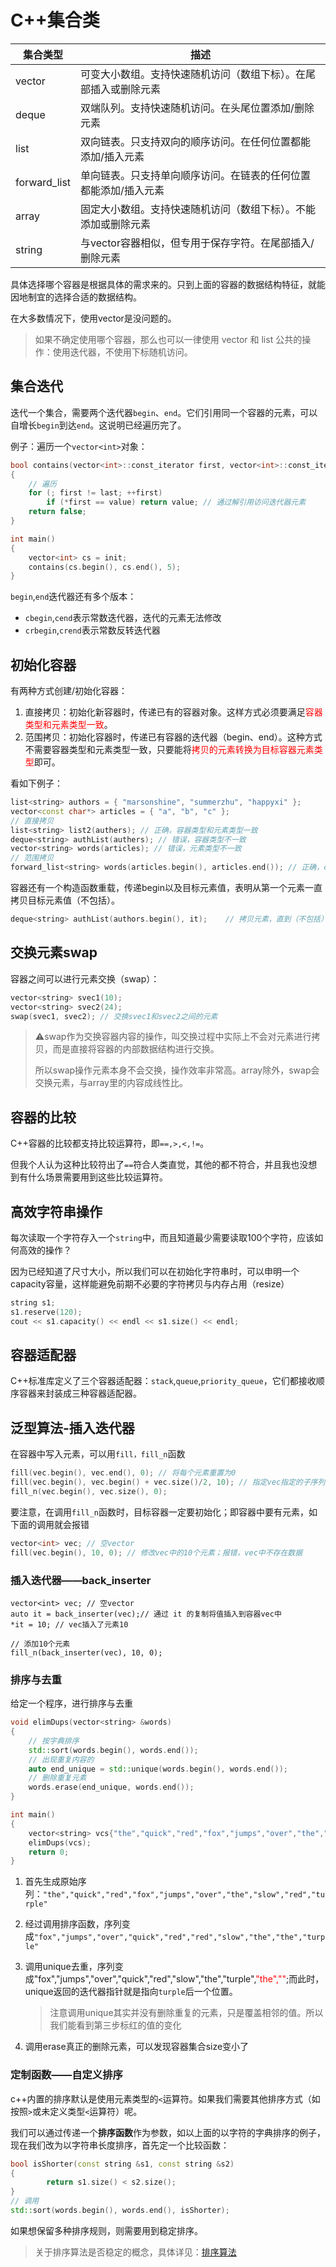 # C++集合类

 

| 集合类型     | 描述                                                         |
| ------------ | ------------------------------------------------------------ |
| vector       | 可变大小数组。支持快速随机访问（数组下标）。在尾部插入或删除元素 |
| deque        | 双端队列。支持快速随机访问。在头尾位置添加/删除元素          |
| list         | 双向链表。只支持双向的顺序访问。在任何位置都能添加/插入元素  |
| forward_list | 单向链表。只支持单向顺序访问。在链表的任何位置都能添加/插入元素 |
| array        | 固定大小数组。支持快速随机访问（数组下标）。不能添加或删除元素 |
| string       | 与vector容器相似，但专用于保存字符。在尾部插入/删除元素      |

具体选择哪个容器是根据具体的需求来的。只到上面的容器的数据结构特征，就能因地制宜的选择合适的数据结构。

在大多数情况下，使用vector是没问题的。

> 如果不确定使用哪个容器，那么也可以一律使用 vector 和 list 公共的操作：使用迭代器，不使用下标随机访问。

## 集合迭代

迭代一个集合，需要两个迭代器`begin`、`end`。它们引用同一个容器的元素，可以自增长`begin`到达`end`。这说明已经遍历完了。

例子：遍历一个`vector<int>`对象：

```c++
bool contains(vector<int>::const_iterator first, vector<int>::const_iterator last, int value) 
{
    // 遍历
    for (; first != last; ++first)
        if (*first == value) return value; // 通过解引用访问迭代器元素
    return false;
}

int main()
{
    vector<int> cs = init;
    contains(cs.begin(), cs.end(), 5);
}
```

`begin`,`end`迭代器还有多个版本：

- `cbegin`,`cend`表示常数迭代器，迭代的元素无法修改
- `crbegin`,`crend`表示常数反转迭代器

## 初始化容器

有两种方式创建/初始化容器：

1. 直接拷贝：初始化新容器时，传递已有的容器对象。这样方式必须要满足<font color="red">容器类型和元素类型一致</font>。
2. 范围拷贝：初始化容器时，传递已有容器的迭代器（begin、end）。这种方式不需要容器类型和元素类型一致，只要能将<font color="red">拷贝的元素转换为目标容器元素类型</font>即可。

看如下例子：

```c++
list<string> authors = { "marsonshine", "summerzhu", "happyxi" };
vector<const char*> articles = { "a", "b", "c" };
// 直接拷贝
list<string> list2(authers); // 正确，容器类型和元素类型一致
deque<string> authList(authers); // 错误，容器类型不一致
vector<string> words(articles); // 错误，元素类型不一致
// 范围拷贝
forward_list<string> words(articles.begin(), articles.end()); // 正确，char*元素类型可以转换为目标容器元素类型string
```

容器还有一个构造函数重载，传递begin以及目标元素值，表明从第一个元素一直拷贝目标元素值（不包括）。

```c++
deque<string> authList(authors.begin(), it);	// 拷贝元素，直到（不包括）元素 it
```

## 交换元素swap

容器之间可以进行元素交换（swap）：

```c++
vector<string> svec1(10);
vector<string> svec2(24);
swap(svec1, svec2); // 交换svec1和svec2之间的元素
```

> ⚠️swap作为交换容器内容的操作，叫交换过程中实际上不会对元素进行拷贝，而是直接将容器的内部数据结构进行交换。
>
> 所以swap操作元素本身不会交换，操作效率非常高。array除外，swap会交换元素，与array里的内容成线性比。

## 容器的比较

C++容器的比较都支持比较运算符，即`==,>,<,!=`。

但我个人认为这种比较符出了`==`符合人类直觉，其他的都不符合，并且我也没想到有什么场景需要用到这些比较运算符。

## 高效字符串操作

每次读取一个字符存入一个`string`中，而且知道最少需要读取100个字符，应该如何高效的操作？

因为已经知道了尺寸大小，所以我们可以在初始化字符串时，可以申明一个capacity容量，这样能避免前期不必要的字符拷贝与内存占用（resize）

```c++
string s1;
s1.reserve(120);
cout << s1.capacity() << endl << s1.size() << endl;
```

## 容器适配器

C++标准库定义了三个容器适配器：`stack`,`queue`,`priority_queue`，它们都接收顺序容器来封装成三种容器适配器。

## 泛型算法-插入迭代器

在容器中写入元素，可以用`fill，fill_n`函数

```c++
fill(vec.begin(), vec.end(), 0); // 将每个元素重置为0
fill(vec.begin(), vec.begin() + vec.size()/2, 10); // 指定vec指定的子序列重置为10
fill_n(vec.begin(), vec.size(), 0);
```

要注意，在调用`fill_n`函数时，目标容器一定要初始化；即容器中要有元素，如下面的调用就会报错

```c++
vector<int> vec; // 空vector
fill(vec.begin(), 10, 0); // 修改vec中的10个元素；报错，vec中不存在数据
```

### 插入迭代器——back_inserter

```
vector<int> vec; // 空vector
auto it = back_inserter(vec);// 通过 it 的复制将值插入到容器vec中
*it = 10; // vec插入了元素10

// 添加10个元素
fill_n(back_inserter(vec), 10, 0);
```

### 排序与去重

给定一个程序，进行排序与去重

```c++
void elimDups(vector<string> &words)
{
    // 按字典排序
    std::sort(words.begin(), words.end());
    // 出现重复内容的
    auto end_unique = std::unique(words.begin(), words.end());
    // 删除重复元素
    words.erase(end_unique, words.end());
}

int main()
{
    vector<string> vcs{"the","quick","red","fox","jumps","over","the","slow","red","turple"};
    elimDups(vcs);
    return 0;
}
```

1. 首先生成原始序列：`"the","quick","red","fox","jumps","over","the","slow","red","turple"`

2. 经过调用排序函数，序列变成`"fox","jumps","over","quick","red","red","slow","the","the","turple"`

3. 调用unique去重，序列变成"fox","jumps","over","quick","red","slow","the","turple",<font color="red">"the",""</font>;而此时，unique返回的迭代器指针就是指向`turple`后一个位置。

   > 注意调用unique其实并没有删除重复的元素，只是覆盖相邻的值。所以我们能看到第三步标红的值的变化

4. 调用erase真正的删除元素，可以发现容器集合size变小了

### 定制函数——自定义排序

c++内置的排序默认是使用元素类型的`<`运算符。如果我们需要其他排序方式（如按照`>`或未定义类型`<`运算符）呢。

我们可以通过传递一个**排序函数**作为参数，如以上面的以字符的字典排序的例子，现在我们改为以字符串长度排序，首先定一个比较函数：

```c++
bool isShorter(const string &s1, const string &s2)
{
		return s1.size() < s2.size();
}
// 调用
std::sort(words.begin(), words.end(), isShorter);
```

如果想保留多种排序规则，则需要用到稳定排序。

> 关于排序算法是否稳定的概念，具体详见：[排序算法](https://github.com/MarsonShine/AlgorithmsLearningStudy/blob/master/docs/Sorts.md)

